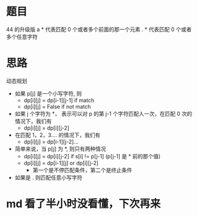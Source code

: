 # 题目
44 的升级版
a * 代表匹配 0 个或者多个前面的那一个元素
. * 代表匹配 0 个或者多个任意字符
# 思路
动态规划
- 如果 p[j] 是一个小写字符, 则
  - dp[i][j] = dp[i-1][j-1] if match
  - dp[i][j] = False if not match
- 如果 j 个字符为 *， 表示可以对 p 的第 j-1 个字符匹配人一次，在匹配 0 次的情况下，我们有
  - dp[i][j] = dp[i][j-2]
- 在匹配 1，2，3.... 的情况下，我们有
  - dp[i][j] = dp[i-1][j-2]...
- 简单来说，当 p[j] 为 *, 则只有两种情况
  - dp[i][j] = dp[i][j-2] if s[i] != p[j-1] (p[j-1] 是 * 前的那个值)
  - dp[i][j] = dp[i-1][j] or dp[i][j-2] 
    - 第一个是不停匹配条件，第二个是终止条件
- 如果是 . 则匹配任意小写字符


# md 看了半小时没看懂，下次再来